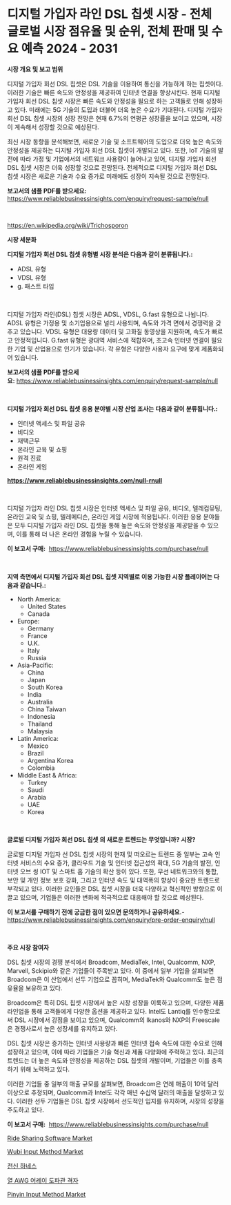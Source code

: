 <p><h1>디지털 가입자 라인 DSL 칩셋 시장 - 전체 글로벌 시장 점유율 및 순위, 전체 판매 및 수요 예측 2024 - 2031</h1></p><p><strong>시장 개요 및 보고 범위</strong></p>
<p><p>디지털 가입자 회선 DSL 칩셋은 DSL 기술을 이용하여 통신을 가능하게 하는 칩셋이다. 이러한 기술은 빠른 속도와 안정성을 제공하여 인터넷 연결을 향상시킨다. 현재 디지털 가입자 회선 DSL 칩셋 시장은 빠른 속도와 안정성을 필요로 하는 고객들로 인해 성장하고 있다. 미래에는 5G 기술의 도입과 더불어 더욱 높은 수요가 기대된다. 디지털 가입자 회선 DSL 칩셋 시장의 성장 전망은 현재 6.7%의 연평균 성장률을 보이고 있으며, 시장이 계속해서 성장할 것으로 예상된다. </p><p>최신 시장 동향을 분석해보면, 새로운 기술 및 소프트웨어의 도입으로 더욱 높은 속도와 안정성을 제공하는 디지털 가입자 회선 DSL 칩셋이 개발되고 있다. 또한, IoT 기술의 발전에 따라 가정 및 기업에서의 네트워크 사용량이 늘어나고 있어, 디지털 가입자 회선 DSL 칩셋 시장은 더욱 성장할 것으로 전망된다. 전체적으로 디지털 가입자 회선 DSL 칩셋 시장은 새로운 기술과 수요 증가로 미래에도 성장이 지속될 것으로 전망된다.</p></p>
<p><strong>보고서의 샘플 PDF를 받으세요:</strong> <a href="https://www.reliablebusinessinsights.com/enquiry/request-sample/null">https://www.reliablebusinessinsights.com/enquiry/request-sample/null</a></p>
<p>&nbsp;</p>
<p><a href="https://en.wikipedia.org/wiki/Trichosporon">https://en.wikipedia.org/wiki/Trichosporon</a></p>
<p><strong>시장 세분화</strong></p>
<p><strong>디지털 가입자 회선 DSL 칩셋 유형별 시장 분석은 다음과 같이 분류됩니다.:</strong></p>
<p><ul><li>ADSL 유형</li><li>VDSL 유형</li><li>g. 패스트 타입</li></ul></p>
<p>&nbsp;</p>
<p><p>디지털 가입자 라인(DSL) 칩셋 시장은 ADSL, VDSL, G.fast 유형으로 나뉩니다. ADSL 유형은 가정용 및 소기업용으로 널리 사용되며, 속도와 가격 면에서 경쟁력을 갖추고 있습니다. VDSL 유형은 대용량 데이터 및 고화질 동영상을 지원하며, 속도가 빠르고 안정적입니다. G.fast 유형은 광대역 서비스에 적합하며, 초고속 인터넷 연결이 필요한 기업 및 산업용으로 인기가 있습니다. 각 유형은 다양한 사용자 요구에 맞게 제품화되어 있습니다.</p></p>
<p><strong>보고서의 샘플 PDF를 받으세요:</strong>&nbsp;<a href="https://www.reliablebusinessinsights.com/enquiry/request-sample/null">https://www.reliablebusinessinsights.com/enquiry/request-sample/null</a></p>
<p>&nbsp;</p>
<p><strong> 디지털 가입자 회선 DSL 칩셋 응용 분야별 시장 산업 조사는 다음과 같이 분류됩니다.:</strong></p>
<p><ul><li>인터넷 액세스 및 파일 공유</li><li>비디오</li><li>재택근무</li><li>온라인 교육 및 쇼핑</li><li>원격 진료</li><li>온라인 게임</li></ul></p>
<p><strong><a href="https://www.reliablebusinessinsights.com/null-rnull">https://www.reliablebusinessinsights.com/null-rnull</a></strong></p>
<p>&nbsp;</p>
<p><p>디지털 가입자 라인 DSL 칩셋 시장은 인터넷 액세스 및 파일 공유, 비디오, 텔레컴뮤팅, 온라인 교육 및 쇼핑, 텔레메디슨, 온라인 게임 시장에 적용됩니다. 이러한 응용 분야들은 모두 디지털 가입자 라인 DSL 칩셋을 통해 높은 속도와 안정성을 제공받을 수 있으며, 이를 통해 더 나은 온라인 경험을 누릴 수 있습니다.</p></p>
<p><strong>이 보고서 구매:</strong>&nbsp; <a href="https://www.reliablebusinessinsights.com/purchase/null">https://www.reliablebusinessinsights.com/purchase/null</a></p>
<p>&nbsp;</p>
<p><strong>지역 측면에서 디지털 가입자 회선 DSL 칩셋 지역별로 이용 가능한 시장 플레이어는 다음과 같습니다.:</strong></p>
<p><ul>
    <li>
        North America:
        <ul>
            <li>United States</li>
            <li>Canada</li>
        </ul>
    </li>
    <li>
        Europe:
        <ul>
            <li>Germany</li>
            <li>France</li>
            <li>U.K.</li>
            <li>Italy</li>
            <li>Russia</li>
        </ul>
    </li>
    <li>
        Asia-Pacific:
        <ul>
            <li>China</li>
            <li>Japan</li>
            <li>South Korea</li>
            <li>India</li>
            <li>Australia</li>
            <li>China Taiwan</li>
            <li>Indonesia</li>
            <li>Thailand</li>
            <li>Malaysia</li>
        </ul>
    </li>
    <li>
        Latin America:
        <ul>
            <li>Mexico</li>
            <li>Brazil</li>
            <li>Argentina Korea</li>
            <li>Colombia</li>
        </ul>
    </li>
    <li>
        Middle East & Africa:
        <ul>
            <li>Turkey</li>
            <li>Saudi</li>
            <li>Arabia</li>
            <li>UAE</li>
            <li>Korea</li>
        </ul>
    </li>
    </ul></p>
<p>&nbsp;</p>
<p><strong>글로벌 디지털 가입자 회선 DSL 칩셋 의 새로운 트렌드는 무엇입니까? 시장?</strong></p>
<p><p>글로벌 디지털 가입자 선 DSL 칩셋 시장의 현재 및 떠오르는 트렌드 중 일부는 고속 인터넷 서비스의 수요 증가, 클라우드 기술 및 인터넷 접근성의 확대, 5G 기술의 발전, 인터넷 오브 씽 IOT 및 스마트 홈 기술의 확산 등이 있다. 또한, 무선 네트워크와의 통합, 보안 및 개인 정보 보호 강화, 그리고 인터넷 속도 및 대역폭의 향상이 중요한 트렌드로 부각되고 있다. 이러한 요인들은 DSL 칩셋 시장을 더욱 다양하고 혁신적인 방향으로 이끌고 있으며, 기업들은 이러한 변화에 적극적으로 대응해야 할 것으로 예상된다.</p></p>
<p><strong>이 보고서를 구매하기 전에 궁금한 점이 있으면 문의하거나 공유하세요.</strong>- <a href="https://www.reliablebusinessinsights.com/enquiry/pre-order-enquiry/null">https://www.reliablebusinessinsights.com/enquiry/pre-order-enquiry/null</a></p>
<p>&nbsp;</p>
<p><strong>주요 시장 참여자</strong></p>
<p><p>DSL 칩셋 시장의 경쟁 분석에서 Broadcom, MediaTek, Intel, Qualcomm, NXP, Marvell, Sckipio와 같은 기업들이 주목받고 있다. 이 중에서 일부 기업을 살펴보면 Broadcom은 이 산업에서 선두 기업으로 꼽히며, MediaTek와 Qualcomm도 높은 점유율을 보유하고 있다. </p><p>Broadcom은 특히 DSL 칩셋 시장에서 높은 시장 성장을 이룩하고 있으며, 다양한 제품 라인업을 통해 고객들에게 다양한 옵션을 제공하고 있다. Intel도 Lantiq를 인수함으로써 DSL 시장에서 강점을 보이고 있으며, Qualcomm의 Ikanos와 NXP의 Freescale은 경쟁사로서 높은 성장세를 유지하고 있다.</p><p>DSL 칩셋 시장은 증가하는 인터넷 사용량과 빠른 인터넷 접속 속도에 대한 수요로 인해 성장하고 있으며, 이에 따라 기업들은 기술 혁신과 제품 다양화에 주력하고 있다. 최근의 트렌드는 더 높은 속도와 안정성을 제공하는 DSL 칩셋의 개발이며, 기업들은 이를 충족하기 위해 노력하고 있다.</p><p>이러한 기업들 중 일부의 매출 규모를 살펴보면, Broadcom은 연례 매출이 10억 달러 이상으로 추정되며, Qualcomm과 Intel도 각각 매년 수십억 달러의 매출을 달성하고 있다. 이러한 선두 기업들은 DSL 칩셋 시장에서 선도적인 입지를 유지하며, 시장의 성장을 주도하고 있다.</p></p>
<p><strong>이 보고서 구매:</strong>&nbsp;&nbsp;<a href="https://www.reliablebusinessinsights.com/purchase/null">https://www.reliablebusinessinsights.com/purchase/null</a></p>
<p><p><a href="https://issuu.com/reportprime-2/docs/ride-sharing-software-market-size-2030.pptx">Ride Sharing Software Market</a></p><p><a href="https://github.com/nathandecarvalho/Market-Research-Report-List-4/blob/main/wubi-input-method-market.md">Wubi Input Method Market</a></p><p><a href="https://medium.com/@cierrahayes645/%EA%B8%80%EB%A1%9C%EB%B2%8C-%ED%92%80-%EB%B0%94%EB%94%94-%ED%95%98%EB%84%A4%EC%8A%A4-%EC%8B%9C%EC%9E%A5-%EC%9D%91%EC%9A%A9-%EC%B5%9C%EC%A2%85-%EC%82%AC%EC%9A%A9-%EC%82%B0%EC%97%85-%EC%9C%A0%ED%98%95-%EC%9E%A5%EB%B9%84-%EB%B0%8F-%EC%A7%80%EC%97%AD%EC%97%90-%EC%B4%88%EC%A0%90%EC%9D%84-%EB%A7%9E%EC%B6%98-%EB%B6%84%EC%84%9D-%EB%B0%8F-%EC%98%88%EC%B8%A1-2024-2031-08c78dfb82bc">전신 하네스</a></p><p><a href="https://github.com/sougarounis/Market-Research-Report-List-4/blob/main/3302868122844.md">열 AWG 어레이 도파관 격자</a></p><p><a href="https://github.com/julyju69/Market-Research-Report-List-4/blob/main/pinyin-input-method-market.md">Pinyin Input Method Market</a></p></p>
